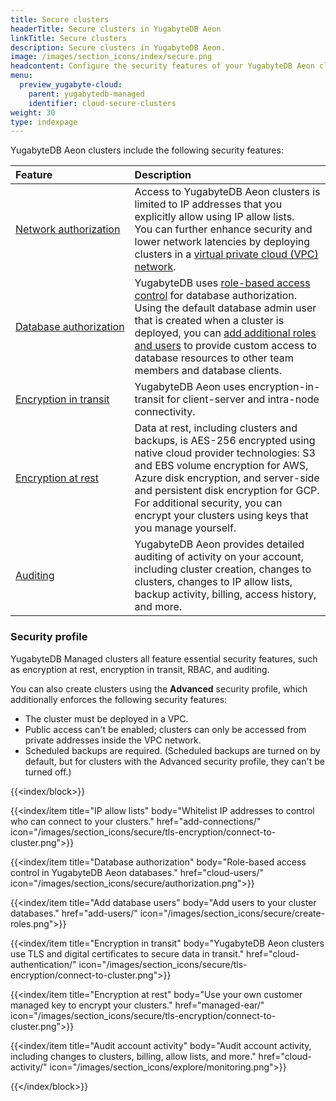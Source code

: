 ```yaml
---
title: Secure clusters
headerTitle: Secure clusters in YugabyteDB Aeon
linkTitle: Secure clusters
description: Secure clusters in YugabyteDB Aeon.
image: /images/section_icons/index/secure.png
headcontent: Configure the security features of your YugabyteDB Aeon clusters
menu:
  preview_yugabyte-cloud:
    parent: yugabytedb-managed
    identifier: cloud-secure-clusters
weight: 30
type: indexpage
---
```


YugabyteDB Aeon clusters include the following security features:

| Feature | Description |
| :--- | :--- |
| [Network authorization](add-connections/) | Access to YugabyteDB Aeon clusters is limited to IP addresses that you explicitly allow using IP allow lists.<br>You can further enhance security and lower network latencies by deploying clusters in a [virtual private cloud (VPC) network](../cloud-basics/cloud-vpcs/). |
| [Database&nbsp;authorization](cloud-users/) | YugabyteDB uses [role-based access control](cloud-users/) for database authorization. Using the default database admin user that is created when a cluster is deployed, you can [add additional roles and users](add-users/) to provide custom access to database resources to other team members and database clients. |
| [Encryption in transit](cloud-authentication/) | YugabyteDB Aeon uses encryption-in-transit for client-server and intra-node connectivity. |
| [Encryption at rest](managed-ear/) | Data at rest, including clusters and backups, is AES-256 encrypted using native cloud provider technologies: S3 and EBS volume encryption for AWS, Azure disk encryption, and server-side and persistent disk encryption for GCP. For additional security, you can encrypt your clusters using keys that you manage yourself. |
| [Auditing](cloud-activity/) | YugabyteDB Aeon provides detailed auditing of activity on your account, including cluster creation, changes to clusters, changes to IP allow lists, backup activity, billing, access history, and more. |

### Security profile

YugabyteDB Managed clusters all feature essential security features, such as encryption at rest, encryption in transit, RBAC, and auditing.

You can also create clusters using the **Advanced** security profile, which additionally enforces the following security features:

- The cluster must be deployed in a VPC.
- Public access can't be enabled; clusters can only be accessed from private addresses inside the VPC network.
- Scheduled backups are required. (Scheduled backups are turned on by default, but for clusters with the Advanced security profile, they can't be turned off.)

{{<index/block>}}

  {{<index/item
    title="IP allow lists"
    body="Whitelist IP addresses to control who can connect to your clusters."
    href="add-connections/"
    icon="/images/section_icons/secure/tls-encryption/connect-to-cluster.png">}}

  {{<index/item
    title="Database authorization"
    body="Role-based access control in YugabyteDB Aeon databases."
    href="cloud-users/"
    icon="/images/section_icons/secure/authorization.png">}}

  {{<index/item
    title="Add database users"
    body="Add users to your cluster databases."
    href="add-users/"
    icon="/images/section_icons/secure/create-roles.png">}}

  {{<index/item
    title="Encryption in transit"
    body="YugabyteDB Aeon clusters use TLS and digital certificates to secure data in transit."
    href="cloud-authentication/"
    icon="/images/section_icons/secure/tls-encryption/connect-to-cluster.png">}}

  {{<index/item
    title="Encryption at rest"
    body="Use your own customer managed key to encrypt your clusters."
    href="managed-ear/"
    icon="/images/section_icons/secure/tls-encryption/connect-to-cluster.png">}}

  {{<index/item
    title="Audit account activity"
    body="Audit account activity, including changes to clusters, billing, allow lists, and more."
    href="cloud-activity/"
    icon="/images/section_icons/explore/monitoring.png">}}

{{</index/block>}}
